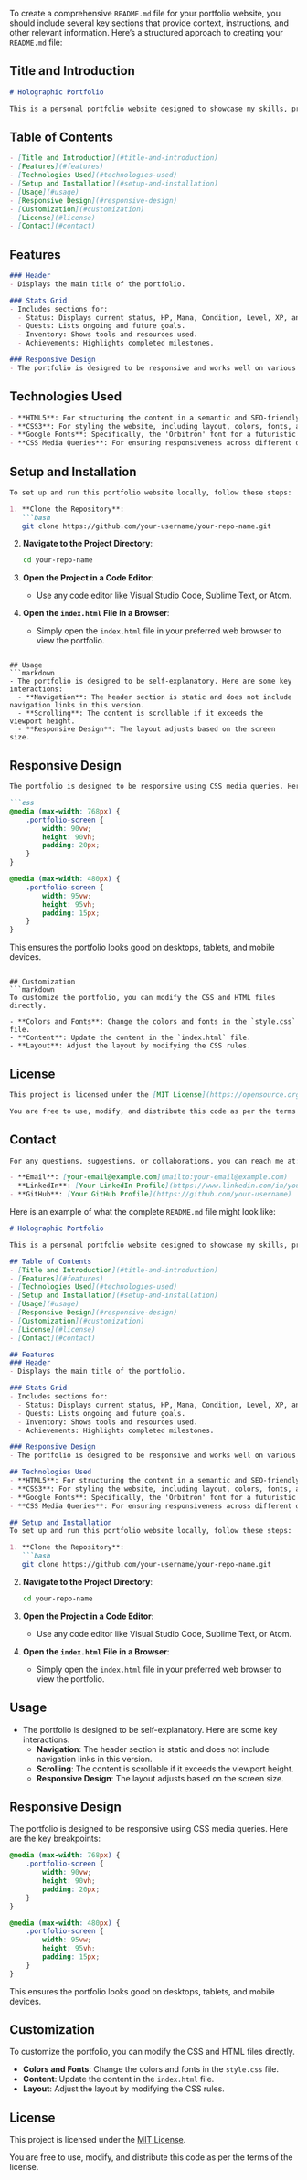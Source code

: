 To create a comprehensive `README.md` file for your portfolio website, you should include several key sections that provide context, instructions, and other relevant information. Here’s a structured approach to creating your `README.md` file:

## Title and Introduction
```markdown
# Holographic Portfolio

This is a personal portfolio website designed to showcase my skills, projects, and achievements in a futuristic and interactive manner.
```

## Table of Contents
```markdown
- [Title and Introduction](#title-and-introduction)
- [Features](#features)
- [Technologies Used](#technologies-used)
- [Setup and Installation](#setup-and-installation)
- [Usage](#usage)
- [Responsive Design](#responsive-design)
- [Customization](#customization)
- [License](#license)
- [Contact](#contact)
```

## Features
```markdown
### Header
- Displays the main title of the portfolio.

### Stats Grid
- Includes sections for:
  - Status: Displays current status, HP, Mana, Condition, Level, XP, and Rank.
  - Quests: Lists ongoing and future goals.
  - Inventory: Shows tools and resources used.
  - Achievements: Highlights completed milestones.

### Responsive Design
- The portfolio is designed to be responsive and works well on various screen sizes.
```

## Technologies Used
```markdown
- **HTML5**: For structuring the content in a semantic and SEO-friendly manner.
- **CSS3**: For styling the website, including layout, colors, fonts, and responsive design.
- **Google Fonts**: Specifically, the 'Orbitron' font for a futuristic look.
- **CSS Media Queries**: For ensuring responsiveness across different devices.
```

## Setup and Installation
```markdown
To set up and run this portfolio website locally, follow these steps:

1. **Clone the Repository**:
   ```bash
   git clone https://github.com/your-username/your-repo-name.git
   ```

2. **Navigate to the Project Directory**:
   ```bash
   cd your-repo-name
   ```

3. **Open the Project in a Code Editor**:
   - Use any code editor like Visual Studio Code, Sublime Text, or Atom.

4. **Open the `index.html` File in a Browser**:
   - Simply open the `index.html` file in your preferred web browser to view the portfolio.
```

## Usage
```markdown
- The portfolio is designed to be self-explanatory. Here are some key interactions:
  - **Navigation**: The header section is static and does not include navigation links in this version.
  - **Scrolling**: The content is scrollable if it exceeds the viewport height.
  - **Responsive Design**: The layout adjusts based on the screen size.
```

## Responsive Design
```markdown
The portfolio is designed to be responsive using CSS media queries. Here are the key breakpoints:

```css
@media (max-width: 768px) {
    .portfolio-screen {
        width: 90vw;
        height: 90vh;
        padding: 20px;
    }
}

@media (max-width: 480px) {
    .portfolio-screen {
        width: 95vw;
        height: 95vh;
        padding: 15px;
    }
}
```

This ensures the portfolio looks good on desktops, tablets, and mobile devices.
```

## Customization
```markdown
To customize the portfolio, you can modify the CSS and HTML files directly.

- **Colors and Fonts**: Change the colors and fonts in the `style.css` file.
- **Content**: Update the content in the `index.html` file.
- **Layout**: Adjust the layout by modifying the CSS rules.
```

## License
```markdown
This project is licensed under the [MIT License](https://opensource.org/licenses/MIT).

You are free to use, modify, and distribute this code as per the terms of the license.
```

## Contact
```markdown
For any questions, suggestions, or collaborations, you can reach me at:

- **Email**: [your-email@example.com](mailto:your-email@example.com)
- **LinkedIn**: [Your LinkedIn Profile](https://www.linkedin.com/in/your-profile/)
- **GitHub**: [Your GitHub Profile](https://github.com/your-username)
```

Here is an example of what the complete `README.md` file might look like:

```markdown
# Holographic Portfolio

This is a personal portfolio website designed to showcase my skills, projects, and achievements in a futuristic and interactive manner.

## Table of Contents
- [Title and Introduction](#title-and-introduction)
- [Features](#features)
- [Technologies Used](#technologies-used)
- [Setup and Installation](#setup-and-installation)
- [Usage](#usage)
- [Responsive Design](#responsive-design)
- [Customization](#customization)
- [License](#license)
- [Contact](#contact)

## Features
### Header
- Displays the main title of the portfolio.

### Stats Grid
- Includes sections for:
  - Status: Displays current status, HP, Mana, Condition, Level, XP, and Rank.
  - Quests: Lists ongoing and future goals.
  - Inventory: Shows tools and resources used.
  - Achievements: Highlights completed milestones.

### Responsive Design
- The portfolio is designed to be responsive and works well on various screen sizes.

## Technologies Used
- **HTML5**: For structuring the content in a semantic and SEO-friendly manner.
- **CSS3**: For styling the website, including layout, colors, fonts, and responsive design.
- **Google Fonts**: Specifically, the 'Orbitron' font for a futuristic look.
- **CSS Media Queries**: For ensuring responsiveness across different devices.

## Setup and Installation
To set up and run this portfolio website locally, follow these steps:

1. **Clone the Repository**:
   ```bash
   git clone https://github.com/your-username/your-repo-name.git
   ```

2. **Navigate to the Project Directory**:
   ```bash
   cd your-repo-name
   ```

3. **Open the Project in a Code Editor**:
   - Use any code editor like Visual Studio Code, Sublime Text, or Atom.

4. **Open the `index.html` File in a Browser**:
   - Simply open the `index.html` file in your preferred web browser to view the portfolio.

## Usage
- The portfolio is designed to be self-explanatory. Here are some key interactions:
  - **Navigation**: The header section is static and does not include navigation links in this version.
  - **Scrolling**: The content is scrollable if it exceeds the viewport height.
  - **Responsive Design**: The layout adjusts based on the screen size.

## Responsive Design
The portfolio is designed to be responsive using CSS media queries. Here are the key breakpoints:

```css
@media (max-width: 768px) {
    .portfolio-screen {
        width: 90vw;
        height: 90vh;
        padding: 20px;
    }
}

@media (max-width: 480px) {
    .portfolio-screen {
        width: 95vw;
        height: 95vh;
        padding: 15px;
    }
}
```

This ensures the portfolio looks good on desktops, tablets, and mobile devices.

## Customization
To customize the portfolio, you can modify the CSS and HTML files directly.

- **Colors and Fonts**: Change the colors and fonts in the `style.css` file.
- **Content**: Update the content in the `index.html` file.
- **Layout**: Adjust the layout by modifying the CSS rules.

## License
This project is licensed under the [MIT License](https://opensource.org/licenses/MIT).

You are free to use, modify, and distribute this code as per the terms of the license.

```

